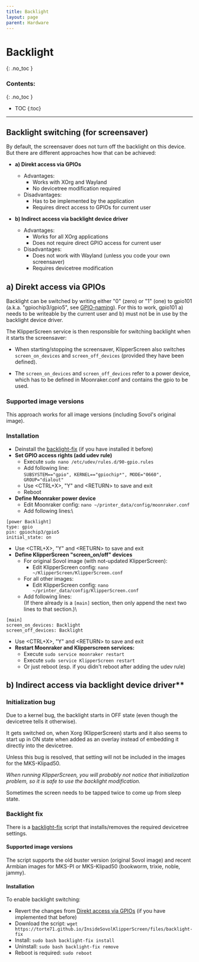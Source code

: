 ```yaml
---
title: Backlight
layout: page
parent: Hardware
---
```

# Backlight
{: .no_toc }
### Contents:
{: .no_toc }
- TOC
{:toc}
----

## Backlight switching (for screensaver)

By default, the screensaver does not turn off the backlight on this device.
But there are different approaches how that can be achieved:

- **a) Direkt access via GPIOs**
  - Advantages:
    - Works with XOrg and Wayland
    - No devicetree modification required
  - Disadvantages:
    - Has to be implemented by the application
    - Requires direct access to GPIOs for current user

- **b) Indirect access via backlight device driver**
  - Advantages:
    - Works for all XOrg applications
    - Does not require direct GPIO access for current user
  - Disadvantages:
    - Does not work with Wayland (unless you code your own screensaver)
    - Requires devicetree modification

## a) Direkt access via GPIOs

Backlight can be switched by writing either "0" (zero) or "1" (one) to gpio101 (a.k.a. "gpiochip3/gpio5", see [GPIO-naming](gpio_naming.html)). For this to work, gpio101 a) needs to be writeable by the current user and b) must not be in use by the backlight device driver.

The KlipperScreen service is then responsible for switching backlight when it starts the screensaver:

- When starting/stopping the screensaver, KlipperScreen also switches `screen_on_devices` and `screen_off_devices` (provided they have been defined).

- The `screen_on_devices` and `screen_off_devices` refer to a power device, which has to be defined in Moonraker.conf and contains the gpio to be used.

### Supported image versions

This approach works for all image versions (including Sovol's original image).

### Installation

- Deinstall the [backlight-fix](#backlight-fix) (if you have installed it before)
- **Set GPIO access rights (add udev rule)**
  - Execute `sudo nano /etc/udev/rules.d/90-gpio.rules`
  - Add following line:\
    `SUBSYSTEM=="gpio", KERNEL=="gpiochip*", MODE="0660", GROUP="dialout"`
  - Use \<CTRL+X\>, "Y" and \<RETURN\> to save and exit
  - Reboot
- **Define Moonraker power device**
  - Edit Moonraker config: `nano ~/printer_data/config/moonraker.conf`
  - Add following lines:\
```
[power Backlight]
type: gpio
pin: gpiochip3/gpio5
initial_state: on
```
  - Use \<CTRL+X\>, "Y" and \<RETURN\> to save and exit
- **Define KlipperScreen "screen_on/off" devices**
  - For original Sovol image (with not-updated KlipperScreen):
    - Edit KlipperScreen config: `nano ~/KlipperScreen/KlipperScreen.conf`
  - For all other images:
    - Edit KlipperScreen config: `nano ~/printer_data/config/KlipperScreen.conf`
  - Add following lines:\
    (If there already is a `[main]` section, then only append the next two lines to that section.)\
```
[main]
screen_on_devices: Backlight
screen_off_devices: Backlight
```
  - Use \<CTRL+X\>, "Y" and \<RETURN\> to save and exit
- **Restart Moonraker and Klipperscreen services:**
  - Execute `sudo service moonraker restart`
  - Execute `sudo service KlipperScreen restart`
  - Or just reboot (esp. if you didn't reboot after adding the udev rule)

## b) Indirect access via backlight device driver**

### Initialization bug

Due to a kernel bug, the backlight starts in OFF state (even though the devicetree tells it otherwise).

It gets switched on, when Xorg (KlipperScreen) starts and it also seems to start up in ON state when added as an overlay instead of embedding it directly into the devicetree.

Unless this bug is resolved, that setting will not be included in the images for the MKS-Klipad50.

*When running KlipperScreen, you will probably not notice that initialization problem, so it is safe to use the backlight modification.*

Sometimes the screen needs to be tapped twice to come up from sleep state.

### Backlight fix

There is a [backlight-fix](files/backlight-fix) script that installs/removes the required devicetree settings.

#### Supported image versions

The script supports the old buster version (original Sovol image)
and recent Armbian images for MKS-PI or MKS-Klipad50 (bookworm, trixie, noble, jammy).

#### Installation

To enable backlight switching:
- Revert the changes from [Direkt access via GPIOs](#a-direkt-access-via-gpios) (if you have implemented that before)
- Download the script: `wget https://torte71.github.io/InsideSovolKlipperScreen/files/backlight-fix`
- Install: `sudo bash backlight-fix install`
- Uninstall:  `sudo bash backlight-fix remove`
- Reboot is required: `sudo reboot`

